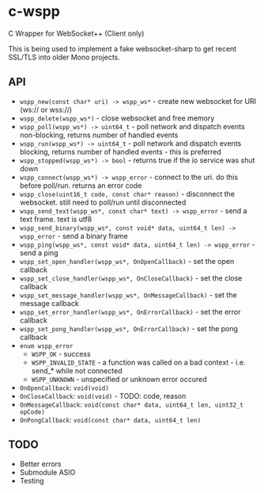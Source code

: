 # c-wspp

C Wrapper for WebSocket++ (Client only)

This is being used to implement a fake websocket-sharp to get recent SSL/TLS into older Mono projects.

## API

* `wspp_new(const char* uri) -> wspp_ws*` - create new websocket for URI (ws:// or wss://)
* `wspp_delete(wspp_ws*)` - close websocket and free memory
* `wspp_poll(wspp_ws*) -> uint64_t` - poll network and dispatch events non-blocking, returns number of handled events
* `wspp_run(wspp_ws*) -> uint64_t` - poll network and dispatch events blocking, returns number of handled events - this is preferred
* `wspp_stopped(wspp_ws*) -> bool` - returns true if the io service was shut down
* `wspp_connect(wspp_ws*) -> wspp_error` - connect to the uri. do this before poll/run. returns an error code
* `wspp_close(uint16_t code, const char* reason)` - disconnect the websocket. still need to poll/run until disconnected
* `wspp_send_text(wspp_ws*, const char* text) -> wspp_error` - send a text frame. text is utf8
* `wspp_send_binary(wspp_ws*, const void* data, uint64_t len) -> wspp_error` - send a binary frame
* `wspp_ping(wspp_ws*, const void* data, uint64_t len) -> wspp_error` - send a ping
* `wspp_set_open_handler(wspp_ws*, OnOpenCallback)` - set the open callback
* `wspp_set_close_handler(wspp_ws*, OnCloseCallback)` - set the close callback
* `wspp_set_message_handler(wspp_ws*, OnMessageCallback)` - set the message callback
* `wspp_set_error_handler(wspp_ws*, OnErrorCallback)` - set the error callback
* `wspp_set_pong_handler(wspp_ws*, OnErrorCallback)` - set the pong callback
* `enum wspp_error`
  * `WSPP_OK` - success
  * `WSPP_INVALID_STATE` - a function was called on a bad context - i.e. send_* while not connected
  * `WSPP_UNKNOWN` - unspecified or unknown error occured
* `OnOpenCallback`: `void(void)`
* `OnCloseCallback`: `void(void)` - TODO: code, reason
* `OnMessageCallback`: `void(const char* data, uint64_t len, uint32_t opCode)`
* `OnPongCallback`: `void(const char* data, uint64_t len)`

## TODO

* Better errors
* Submodule ASIO
* Testing
